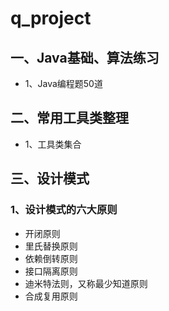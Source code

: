 #  q_project

## 一、Java基础、算法练习 
 * 1、Java编程题50道
 
## 二、常用工具类整理 
 * 1、工具类集合
 
## 三、设计模式
### 1、设计模式的六大原则
* 开闭原则
* 里氏替换原则
* 依赖倒转原则
* 接口隔离原则
* 迪米特法则，又称最少知道原则
* 合成复用原则


















